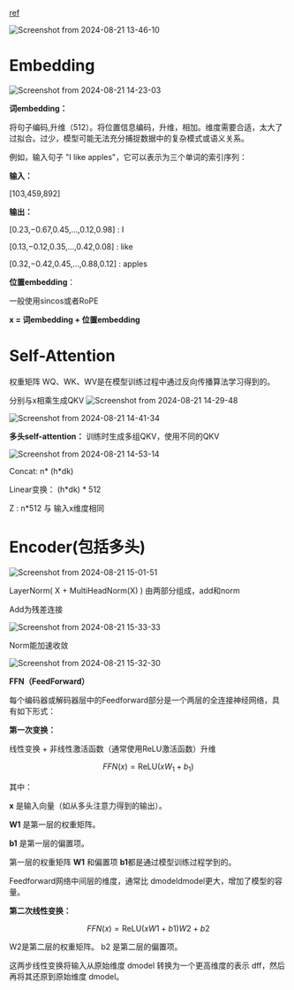 [ref](https://www.bilibili.com/video/BV1Km421K7X8/?spm_id_from=333.337.search-card.all.click&vd_source=e0dc0ee350340932342c58cb327ec5a2)

![Screenshot from 2024-08-21 13-46-10](https://github.com/user-attachments/assets/7247ad57-1c99-4f03-bfb8-eb249a6a0c07)

# Embedding

![Screenshot from 2024-08-21 14-23-03](https://github.com/user-attachments/assets/cdfce41f-abd8-4993-8b0e-ba5bb72f1f31)

**词embedding：**

将句子编码,升维（512）。将位置信息编码，升维，相加。维度需要合适，太大了过拟合。过少，模型可能无法充分捕捉数据中的复杂模式或语义关系。

例如，输入句子 "I like apples"，它可以表示为三个单词的索引序列：

**输入：**

[103,459,892]

**输出：**

[0.23,−0.67,0.45,...,0.12,0.98] : I

[0.13,−0.12,0.35,...,0.42,0.08] : like

[0.32,−0.42,0.45,...,0.88,0.12] : apples

**位置embedding**：

一般使用sincos或者RoPE

**x = 词embedding + 位置embedding**


# Self-Attention

权重矩阵 WQ​、WK​、WV​ 是在模型训练过程中通过反向传播算法学习得到的。

分别与x相乘生成QKV
![Screenshot from 2024-08-21 14-29-48](https://github.com/user-attachments/assets/2b41ea71-3a89-4ce3-b57d-9510a2085fea)

![Screenshot from 2024-08-21 14-41-34](https://github.com/user-attachments/assets/911c7af7-c2da-4ed6-a1e8-f2759ddd2ee4)
 
**多头self-attention：** 
训练时生成多组QKV，使用不同的QKV

![Screenshot from 2024-08-21 14-53-14](https://github.com/user-attachments/assets/8af9d4c0-5e39-45ec-8e10-c508980e417a)

Concat: n* (h*dk)

Linear变换： (h*dk) * 512

Z : n*512 与 输入x维度相同

# Encoder(包括多头)

![Screenshot from 2024-08-21 15-01-51](https://github.com/user-attachments/assets/e869dcc7-336a-4478-b17f-1fc43331e070)

LayerNorm( X + MultiHeadNorm(X) ) 由两部分组成，add和norm

Add为残差连接

![Screenshot from 2024-08-21 15-33-33](https://github.com/user-attachments/assets/14c541a6-1c60-452d-bef1-0c7b879b1d28)

Norm能加速收敛

![Screenshot from 2024-08-21 15-32-30](https://github.com/user-attachments/assets/c091e9f2-6edc-4585-bc5f-c8e15bbc8b78)

**FFN（FeedForward）**

每个编码器或解码器层中的Feedforward部分是一个两层的全连接神经网络，具有如下形式：

**第一次变换：**

线性变换 + 非线性激活函数（通常使用ReLU激活函数）升维
    
```math
   FFN(x) = \text{ReLU}(xW_1 + b_1)
```


其中：

**x** 是输入向量（如从多头注意力得到的输出）。

**W1** 是第一层的权重矩阵。

**b1** 是第一层的偏置项。

第一层的权重矩阵 **W1** 和偏置项 **b1**​ 都是通过模型训练过程学到的。

Feedforward网络中间层的维度，通常比 dmodeldmodel​ 更大，增加了模型的容量。

**第二次线性变换：**

```math
FFN(x)=\text{ReLU}(xW1 ​+ b1​) W2​ + b2​
```

W2是第二层的权重矩阵。
b2​ 是第二层的偏置项。

这两步线性变换将输入从原始维度 dmodel​ 转换为一个更高维度的表示 dff​，然后再将其还原到原始维度 dmodel。
